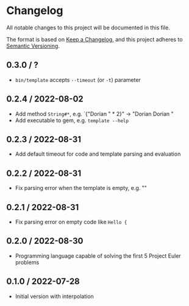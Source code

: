 # Changelog

All notable changes to this project will be documented in this file.

The format is based on [Keep a Changelog](https://keepachangelog.com/en/1.0.0/),
and this project adheres to [Semantic Versioning](https://semver.org/spec/v2.0.0.html).

## 0.3.0 / ?

- `bin/template` accepts `--timeout` (or `-t`) parameter

## 0.2.4 / 2022-08-02

- Add method `String#*`, e.g. `{"Dorian " \* 2}" -> "Dorian Dorian "
- Add executable to gem, e.g. `template --help`

## 0.2.3 / 2022-08-31

- Add default timeout for code and template parsing and evaluation

## 0.2.2 / 2022-08-31

- Fix parsing error when the template is empty, e.g. ""

## 0.2.1 / 2022-08-31

- Fix parsing error on empty code like `Hello {`

## 0.2.0 / 2022-08-30

- Programming language capable of solving the first 5 Project Euler problems

## 0.1.0 / 2022-07-28

- Initial version with interpolation
